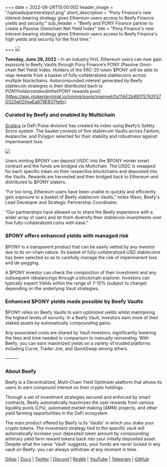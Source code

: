+++
date = 2022-06-28T10:00:00Z
header_image = "/uploads/partnerships1.png"
short_description = "Pony Finance's new interest-bearing strategy gives Ethereum users access to Beefy Finance yields and security."
sub_header = "Beefy and PONY Finance partner to create a Passive Omnichain Net Yield Index"
title = "Pony Finance's new interest-bearing strategy gives Ethereum users access to Beefy Finance's high yields and security for the first time."

+++
![](/uploads/pony-index.png)

**Tuesday, June 28, 2022** – In an industry first, Ethereum users can now gain exposure to Beefy Vaults through Pony Finance’s PONY (Passive Omni-chain Net Yield) Index. Holders of the ERC-20 token $PONY will be able to reap rewards from a basket of fully-collateralized stablecoins across multiple blockchains. Autocompunded interest generated by Beefy stablecoin strategies is then distributed back to $PONY holders staked in the [$PONY rewards pool](https://app.xtokenterminal.io/mining/pools/mainnet/0x11AE2b89175792F57D320a020eaEa879E837fe6c).

### Curated by Beefy and enabled by Multichain

[Scalara](https://www.scalara.xyz/) (a DeFi Pulse division) has created its index using Beefy’s Safety Score system. The basket consists of five stablecoin Vaults across Fantom, Avalanche, and Polygon selected for their stability and robustness against impermanent loss.

![](/uploads/requires_.png)

Users minting $PONY can deposit USDC into the $PONY minter smart contract and the funds are bridged via Multichain. The USDC is swapped for each specific token on their respective blockchains and deposited into the Vaults. Rewards are harvested and then bridged back to Ethereum and distributed to $PONY stakers.

“For too long, Ethereum users have been unable to quickly and efficiently gain exposure to a basket of Beefy stablecoin Vaults,” notes Weso, Beefy's Lead Developer and Strategic Partnership Coordinator.

“Our partnerships have allowed us to share the Beefy experience with a wider array of users and let them diversify their stablecoin investments over five fully-collateralized coins with ease.”

### $PONY offers enhanced yields with managed risk

$PONY is a transparent product that can be easily vetted by any investor due to its on-chain nature. Its basket of fully-collateralized USD stablecoins has been selected so as to carefully manage the risk of impermanent loss and de-pegging.

A $PONY investor can check the composition of their investment and any subsequent rebalancings through a blockchain explorer. Investors can typically expect Yields within the range of 7-10% (subject to change) depending on the underlying Vault strategies.

### Enhanced $PONY yields made possible by Beefy Vaults

$PONY relies on Beefy Vaults to earn optimized yields whilst maintaining the highest levels of security. In a Beefy Vault, investors earn more of their staked assets by automatically compounding gains.

Any associated costs are shared by Vault investors, significantly lowering the fees and time needed in comparison to manually reinvesting. With Beefy, you can earn maximized yields on a variety of trusted platforms including Curve, Trader Joe, and QuickSwap among others.

—-—-

### About Beefy

Beefy is a Decentralized, Multi-Chain Yield Optimizer platform that allows its users to earn compound interest on their crypto holdings.

Through a set of investment strategies secured and enforced by smart contracts, Beefy automatically maximizes the user rewards from various liquidity pools (LPs),‌ ‌automated market making (AMM) projects,‌ ‌and‌ ‌other yield‌ farming ‌opportunities in the DeFi ecosystem.

The main product offered by Beefy is its 'Vaults' in which you stake your crypto tokens. The investment strategy tied to the specific vault will automatically increase your deposited token amount by compounding arbitrary yield farm reward tokens back into your initially deposited asset. Despite what the name 'Vault' suggests, your funds are never locked in any vault on Beefy: you can always withdraw at any moment in time.

[DApp](https://www.beefy.finance/) | [Docs](https://docs.beefy.finance/beefyfinance/) | [Twitter](https://twitter.com/beefyfinance) | [Discord](https://discord.com/invite/beefyfinance) | [Reddit](https://www.reddit.com/r/BeefyFinanceBIFI/) | [YouTube](https://www.youtube.com/c/beefyfinance) | [Telegram](https://t.me/beefyfinance) | [GitHub](https://github.com/beefyfinance)